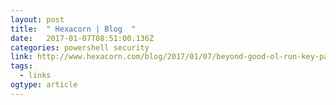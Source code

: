 ```yaml
---
layout: post 
title:  " Hexacorn | Blog  " 
date:   2017-01-07T08:51:00.136Z 
categories: powershell security
link: http://www.hexacorn.com/blog/2017/01/07/beyond-good-ol-run-key-part-52/ 
tags:
  - links
ogtype: article 
---
```


